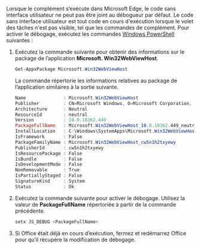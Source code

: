 Lorsque le complément s’exécute dans Microsoft Edge, le code sans interface utilisateur ne peut pas être joint au débogueur par défaut.
Le code sans interface utilisateur est tout code en cours d'exécution lorsque le volet des tâches n'est pas visible, tel que les commandes de complément. Pour activer le débogage, exécutez les commandes [Windows PowerShell](https://docs.microsoft.com/powershell/scripting/getting-started/getting-started-with-windows-powershell) suivantes :

1. Exécutez la commande suivante pour obtenir des informations sur le package de l’application **Microsoft. Win32WebViewHost**.
    
    ```powershell
    Get-AppxPackage Microsoft.Win32WebViewHost
    ```
    
    La commande répertorie les informations relatives au package de l’application similaires à la sortie suivante.
    
    ```powershell
    Name              : Microsoft.Win32WebViewHost
    Publisher         : CN=Microsoft Windows, O=Microsoft Corporation, L=Redmond, S=Washington, C=US
    Architecture      : Neutral
    ResourceId        : neutral
    Version           : 10.0.18362.449
    PackageFullName   : Microsoft.Win32WebViewHost_10.0.18362.449_neutral_neutral_cw5n1h2txyewy
    InstallLocation   : C:\Windows\SystemApps\Microsoft.Win32WebViewHost_cw5n1h2txyewy
    IsFramework       : False
    PackageFamilyName : Microsoft.Win32WebViewHost_cw5n1h2txyewy
    PublisherId       : cw5n1h2txyewy
    IsResourcePackage : False
    IsBundle          : False
    IsDevelopmentMode : False
    NonRemovable      : True
    IsPartiallyStaged : False
    SignatureKind     : System
    Status            : Ok
    ```
    
2. Exécutez la commande suivante pour activer le débogage. Utilisez la valeur de **PackageFullName** répertoriée à partir de la commande précédente.
    
    ```powershell
    setx JS_DEBUG <PackageFullName>
    ```
    
3. Si Office était déjà en cours d’exécution, fermez et redémarrez Office pour qu’il récupère la modification de débogage.